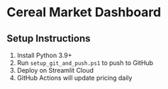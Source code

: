 # Cereal Market Dashboard

## Setup Instructions
1. Install Python 3.9+
2. Run `setup_git_and_push.ps1` to push to GitHub
3. Deploy on Streamlit Cloud
4. GitHub Actions will update pricing daily